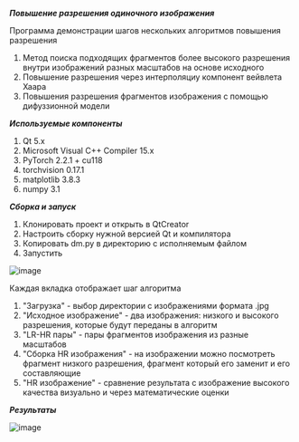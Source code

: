 ***Повышение разрешения одиночного изображения***

Программа демонстрации шагов нескольких алгоритмов повышения разрешения
1) Метод поиска подходящих фрагментов более высокого разрешения внутри изображений разных масштабов на основе исходного
2) Повышение разрешения через интерполяциу компонент вейвлета Хаара
3) Повышения разрешения фрагментов изображения с помощью дифуззионной модели

***Используемые компоненты***

1) Qt 5.x
2) Microsoft Visual C++ Compiler 15.x
3) PyTorch 2.2.1 + cu118
4) torchvision 0.17.1
5) matplotlib 3.8.3
6) numpy 3.1

***Сборка и запуск***
1) Клонировать проект и открыть в QtCreator
2) Настроить сборку нужной версией Qt и компилятора
3) Копировать dm.py в директорию с исполняемым файлом
4) Запустить

![image](https://github.com/FlamasterRu/sisr/assets/60773749/6d2fc39d-2633-46b0-84a1-c9518038c85c)

Каждая вкладка отображает шаг алгоритма
1) "Загрузка" - выбор директории с изображениями формата .jpg
2) "Исходное изображение" - два изображения: низкого и высокого разрешения, которые будут переданы в алгоритм
3) "LR-HR пары" - пары фрагментов изображения из разные масштабов
4) "Сборка HR изображения" - на изображении можно посмотреть фрагмент низкого разрешения, фрагмент который его заменит и его составляющие
5) "HR изображение" - сравнение результата с изображение высокого качества визуально и через математические оценки

***Результаты***

![image](https://github.com/FlamasterRu/sisr/assets/60773749/3df6583f-647d-4be4-9a53-12e1442bb6dd)
